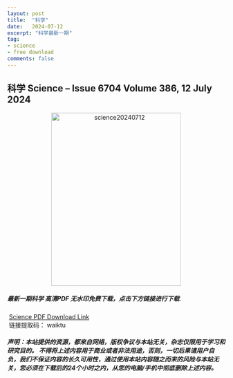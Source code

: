 ```yaml
---
layout: post
title:  "科学"
date:   2024-07-12
excerpt: "科学最新一期"
tag:
- science 
- free download
comments: false
---
```


## 科学 Science – Issue 6704 Volume 386, 12 July 2024

<div align="center">
<img src="https://i.postimg.cc/qBsYy4MK/Science-12-July-2024-00.png" alt="science20240712" border="0" width = 300 height = 400 /> 
</div>


 <h5>最新一期科学 高清PDF 无水印免费下载，点击下方链接进行下载. </h5>
 
  <a href="https://wwk.lanzout.com/iIpMC24tb7la">Science PDF Download Link</a>  
  <br/>
  链接提取码： waiktu
 
##### 声明：本站提供的资源，都来自网络，版权争议与本站无关，杂志仅限用于学习和研究目的。 不得将上述内容用于商业或者非法用途，否则，一切后果请用户自负，我们不保证内容的长久可用性，通过使用本站内容随之而来的风险与本站无关，您必须在下载后的24个小时之内，从您的电脑/手机中彻底删除上述内容。
